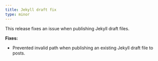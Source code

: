 ```yaml
---
title: Jekyll draft fix
type: minor
---
```

This release fixes an issue when publishing Jekyll draft files.

**Fixes:**

* Prevented invalid path when publishing an existing Jekyll draft file to posts.
